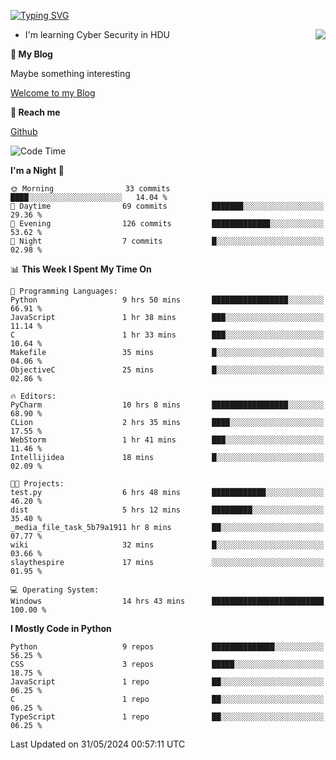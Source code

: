[![Typing SVG](https://readme-typing-svg.herokuapp.com?font=Fira+Code&pause=1000&random=false&width=450&height=60&lines=Hello+%F0%9F%91%8B%F0%9F%8F%BB;I'm+JBNRZ)](https://git.io/typing-svg)

<a href="#">
  <img align="right" src="https://github-readme-stats.vercel.app/api?username=JBNRZ&show_icons=true&bg_color=15,f2f7fd,E0EAFC" />
</a>

- I'm learning Cyber Security in HDU

 **🌱 My Blog**

Maybe something interesting

[Welcome to my Blog](https://jbnrz.com.cn/)

 **💬 Reach me** 

[Github](https://github.com/JBNRZ)


<!--START_SECTION:waka-->
![Code Time](http://img.shields.io/badge/Code%20Time-512%20hrs%2027%20mins-blue)

**I'm a Night 🦉** 

```text
🌞 Morning                33 commits          ████░░░░░░░░░░░░░░░░░░░░░   14.04 % 
🌆 Daytime                69 commits          ███████░░░░░░░░░░░░░░░░░░   29.36 % 
🌃 Evening                126 commits         █████████████░░░░░░░░░░░░   53.62 % 
🌙 Night                  7 commits           █░░░░░░░░░░░░░░░░░░░░░░░░   02.98 % 
```


📊 **This Week I Spent My Time On** 

```text
💬 Programming Languages: 
Python                   9 hrs 50 mins       █████████████████░░░░░░░░   66.91 % 
JavaScript               1 hr 38 mins        ███░░░░░░░░░░░░░░░░░░░░░░   11.14 % 
C                        1 hr 33 mins        ███░░░░░░░░░░░░░░░░░░░░░░   10.64 % 
Makefile                 35 mins             █░░░░░░░░░░░░░░░░░░░░░░░░   04.06 % 
ObjectiveC               25 mins             █░░░░░░░░░░░░░░░░░░░░░░░░   02.86 % 

🔥 Editors: 
PyCharm                  10 hrs 8 mins       █████████████████░░░░░░░░   68.90 % 
CLion                    2 hrs 35 mins       ████░░░░░░░░░░░░░░░░░░░░░   17.55 % 
WebStorm                 1 hr 41 mins        ███░░░░░░░░░░░░░░░░░░░░░░   11.46 % 
Intellijidea             18 mins             █░░░░░░░░░░░░░░░░░░░░░░░░   02.09 % 

🐱‍💻 Projects: 
test.py                  6 hrs 48 mins       ████████████░░░░░░░░░░░░░   46.20 % 
dist                     5 hrs 12 mins       █████████░░░░░░░░░░░░░░░░   35.40 % 
_media_file_task_5b79a1911 hr 8 mins         ██░░░░░░░░░░░░░░░░░░░░░░░   07.77 % 
wiki                     32 mins             █░░░░░░░░░░░░░░░░░░░░░░░░   03.66 % 
slaythespire             17 mins             ░░░░░░░░░░░░░░░░░░░░░░░░░   01.95 % 

💻 Operating System: 
Windows                  14 hrs 43 mins      █████████████████████████   100.00 % 
```

**I Mostly Code in Python** 

```text
Python                   9 repos             ██████████████░░░░░░░░░░░   56.25 % 
CSS                      3 repos             █████░░░░░░░░░░░░░░░░░░░░   18.75 % 
JavaScript               1 repo              ██░░░░░░░░░░░░░░░░░░░░░░░   06.25 % 
C                        1 repo              ██░░░░░░░░░░░░░░░░░░░░░░░   06.25 % 
TypeScript               1 repo              ██░░░░░░░░░░░░░░░░░░░░░░░   06.25 % 
```




 Last Updated on 31/05/2024 00:57:11 UTC
<!--END_SECTION:waka-->
